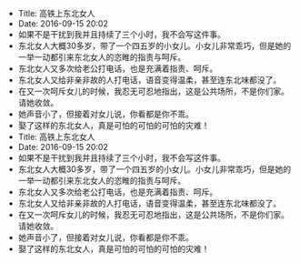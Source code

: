 - Title: 高铁上东北女人
- Date: 2016-09-15 20:02
- 如果不是干扰到我并且持续了三个小时，我不会写这件事。
- 东北女人大概30多岁，带了一个四五岁的小女儿。小女儿非常乖巧，但是她的一举一动都引来东北女人的恣睢的指责与呵斥。
- 东北女人又多次给老公打电话，也是充满着指责、呵斥。
- 东北女人又给非亲非故的人打电话，语音变得温柔，甚至连东北味都没了。
- 在又一次呵斥女儿的时候，我忍无可忍地指出，这是公共场所，不是你们家。请她收敛。
- 她声音小了，但接着对女儿说，你看都是你不乖。
- 娶了这样的东北女人，真是可怕的可怕的可怕的灾难！
- Title: 高铁上东北女人
- Date: 2016-09-15 20:02
- 如果不是干扰到我并且持续了三个小时，我不会写这件事。
- 东北女人大概30多岁，带了一个四五岁的小女儿。小女儿非常乖巧，但是她的一举一动都引来东北女人的恣睢的指责与呵斥。
- 东北女人又多次给老公打电话，也是充满着指责、呵斥。
- 东北女人又给非亲非故的人打电话，语音变得温柔，甚至连东北味都没了。
- 在又一次呵斥女儿的时候，我忍无可忍地指出，这是公共场所，不是你们家。请她收敛。
- 她声音小了，但接着对女儿说，你看都是你不乖。
- 娶了这样的东北女人，真是可怕的可怕的可怕的灾难！
